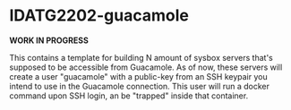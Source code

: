 # IDATG2202-guacamole
**WORK IN PROGRESS**

This contains a template for building N amount of sysbox servers that's supposed to be accessible from Guacamole. As of now, these servers will create a user "guacamole" with a public-key from an SSH keypair you intend to use in the Guacamole connection. This user will run a docker command upon SSH login, an be "trapped" inside that container.
